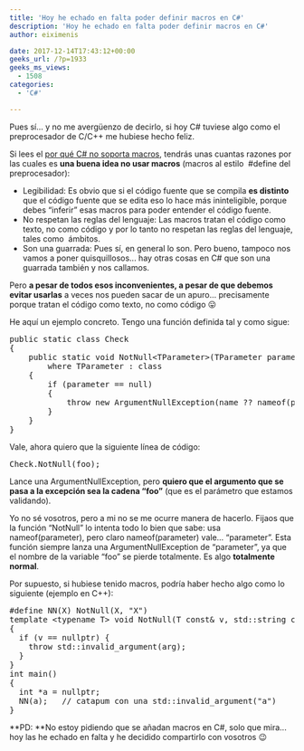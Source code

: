 ```yaml
---
title: 'Hoy he echado en falta poder definir macros en C#'
description: 'Hoy he echado en falta poder definir macros en C#'
author: eiximenis

date: 2017-12-14T17:43:12+00:00
geeks_url: /?p=1933
geeks_ms_views:
  - 1508
categories:
  - 'C#'

---
```

Pues sí... y no me avergüenzo de decirlo, si hoy C# tuviese algo como el preprocesador de C/C++ me hubiese hecho feliz.
  
<!--more-->


  
Si lees el [por qué C# no soporta macros][1], tendrás unas cuantas razones por las cuales es **una buena idea no usar macros** (macros al estilo  #define del preprocesador):

  * Legibilidad: Es obvio que si el código fuente que se compila **es distinto** que el código fuente que se edita eso lo hace más ininteligible, porque debes &#8220;inferir&#8221; esas macros para poder entender el código fuente.
  * No respetan las reglas del lenguaje: Las macros tratan el código como texto, no como código y por lo tanto no respetan las reglas del lenguaje, tales como  ámbitos.
  * Son una guarrada: Pues sí, en general lo son. Pero bueno, tampoco nos vamos a poner quisquillosos... hay otras cosas en C# que son una guarrada también y nos callamos.

Pero **a pesar de todos esos inconvenientes, a pesar de que debemos evitar usarlas** a veces nos pueden sacar de un apuro... precisamente porque tratan el código como texto, no como código 😛
  
He aquí un ejemplo concreto. Tengo una función definida tal y como sigue:

<pre class="EnlighterJSRAW" data-enlighter-language="csharp">public static class Check
{
    public static void NotNull&lt;TParameter&gt;(TParameter parameter, string name=null)
        where TParameter : class
    {
        if (parameter == null)
        {
            throw new ArgumentNullException(name ?? nameof(parameter));
        }
    }
}</pre>

Vale, ahora quiero que la siguiente línea de código:

<pre class="EnlighterJSRAW" data-enlighter-language="csharp">Check.NotNull(foo);</pre>

Lance una ArgumentNullException, pero **quiero que el argumento que se pasa a la excepción sea la cadena &#8220;foo&#8221;** (que es el parámetro que estamos validando).
  
Yo no sé vosotros, pero a mi no se me ocurre manera de hacerlo. Fijaos que la función &#8220;NotNull&#8221; lo intenta todo lo bien que sabe: usa nameof(parameter), pero claro nameof(parameter) vale... &#8220;parameter&#8221;. Esta función siempre lanza una ArgumentNullException de &#8220;parameter&#8221;, ya que el nombre de la variable &#8220;foo&#8221; se pierde totalmente. Es algo **totalmente normal**.
  
Por supuesto, si hubiese tenido macros, podría haber hecho algo como lo siguiente (ejemplo en C++):

<pre class="EnlighterJSRAW" data-enlighter-language="cpp">#define NN(X) NotNull(X, "X")
template &lt;typename T&gt; void NotNull(T const& v, std::string const& arg)
{
  if (v == nullptr) {
    throw std::invalid_argument(arg);
  }
}
int main()
{
  int *a = nullptr;
  NN(a);   // catapum con una std::invalid_argument("a")
}</pre>

**PD: **No estoy pidiendo que se añadan macros en C#, solo que mira... hoy las he echado en falta y he decidido compartirlo con vosotros 😉

 [1]: https://blogs.msdn.microsoft.com/csharpfaq/2004/03/09/why-doesnt-c-support-define-macros/
